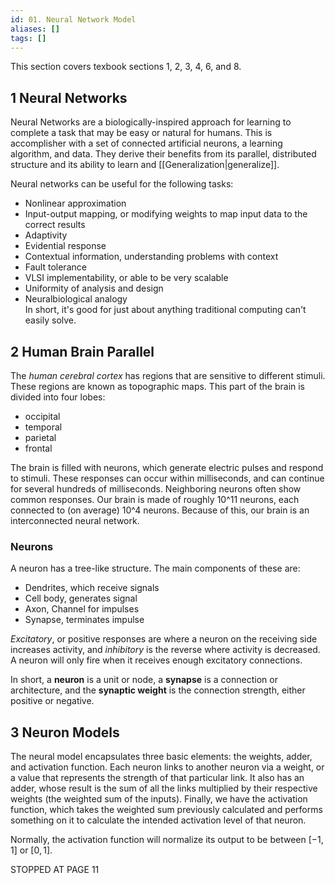 ```yaml
---
id: 01. Neural Network Model
aliases: []
tags: []
---
```


This section covers texbook sections 1, 2, 3, 4, 6, and 8.

## 1 Neural Networks

Neural Networks are a biologically-inspired approach for learning to complete a task that may be easy or natural for humans. This is accomplisher with a set of connected artificial neurons, a learning algorithm, and data. They derive their benefits from its parallel, distributed structure and its ability to learn and [[Generalization|generalize]].

Neural networks can be useful for the following tasks:

- Nonlinear approximation
- Input-output mapping, or modifying weights to map input data to the correct results
- Adaptivity
- Evidential response
- Contextual information, understanding problems with context
- Fault tolerance
- VLSI implementability, or able to be very scalable
- Uniformity of analysis and design
- Neuralbiological analogy  
  In short, it's good for just about anything traditional computing can't easily solve.

## 2 Human Brain Parallel

The _human cerebral cortex_ has regions that are sensitive to different stimuli. These regions are known as topographic maps. This part of the brain is divided into four lobes:

- occipital
- temporal
- parietal
- frontal

The brain is filled with neurons, which generate electric pulses and respond to stimuli. These responses can occur within milliseconds, and can continue for several hundreds of milliseconds. Neighboring neurons often show common responses. Our brain is made of roughly 10^11 neurons, each connected to (on average) 10^4 neurons. Because of this, our brain is an interconnected neural network.

### Neurons

A neuron has a tree-like structure. The main components of these are:

- Dendrites, which receive signals
- Cell body, generates signal
- Axon, Channel for impulses
- Synapse, terminates impulse

_Excitatory_, or positive responses are where a neuron on the receiving side increases activity, and _inhibitory_ is the reverse where activity is decreased. A neuron will only fire when it receives enough excitatory connections.

In short, a **neuron** is a unit or node, a **synapse** is a connection or architecture, and the **synaptic weight** is the connection strength, either positive or negative.

## 3 Neuron Models

The neural model encapsulates three basic elements: the weights, adder, and activation function. Each neuron links to another neuron via a weight, or a value that represents the strength of that particular link. It also has an adder, whose result is the sum of all the links multiplied by their respective weights (the weighted sum of the inputs). Finally, we have the activation function, which takes the weighted sum previously calculated and performs something on it to calculate the intended activation level of that neuron.

Normally, the activation function will normalize its output to be between $[-1,1]$ or $[0,1]$.

STOPPED AT PAGE 11
